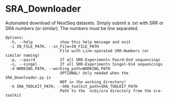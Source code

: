 # SRA_Downloader


Automated download of NextSeq datasets. Simply submit a .txt with SRR or SRA numbers (or similar). The numbers must be line separated.

```
Options:
  -h, --help            show this help message and exit
  -i IN_FILE_PATH, --in_File=IN_FILE_PATH
                        File with Line-sperated SRR-Numbers (or similar naming)
  -p, --paird           If all SRR-Experiments Paird-End sequencings
  -s, --singel          If all SRR-Experiments Singel-End sequencings
  -d WORKING_PATH, --working_path=WORKING_PATH
                        OPTIONAL! Only needed when the SRA_Downloader.py is
                        NOT in the working_directory!
  -k SRA_TOOLKIT_PATH, --SRA_toolkit_path=SRA_TOOLKIT_PATH
                        Path to the  ncbi/sra directory from the sra-toolkit
```
